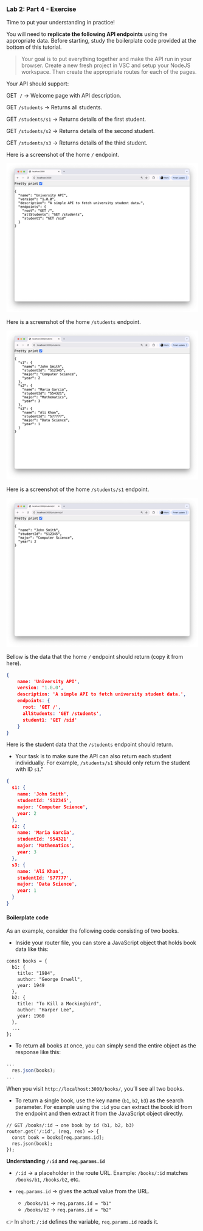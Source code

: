 ### Lab 2: Part 4 - Exercise

Time to put your understanding in practice!

You will need to **replicate the following API endpoints** using the appropriate data.  Before starting, study the boilerplate code provided at the bottom of this tutorial.  

> Your goal is to put everything together and make the API run in your browser. Create a new fresh project in VSC and setup your NodeJS workspace. Then create the appropriate routes for each of the pages.

Your API should support:

GET` /` → Welcome page with API description.

GET `/students` → Returns all students.

GET `/students/s1` → Returns details of the first student.

GET `/students/s2` → Returns details of the second student.

GET `/students/s3` → Returns details of the third student.

Here is a screenshot of the home `/` endpoint.  

![ex1](assets/ex1.png)

Here is a screenshot of the home `/students` endpoint.  

![ex2](assets/ex2.png)

Here is a screenshot of the home `/students/s1` endpoint.  

![ex3](assets/ex3.png)

Bellow is the data that the home `/` endpoint should return (copy it from here).

```json
{
    name: 'University API',
    version: '1.0.0',
    description: 'A simple API to fetch university student data.',
    endpoints: {
      root: 'GET /',
      allStudents: 'GET /students',
      student1: 'GET /sid'
    }
}
```

Here is the student data that the `/students` endpoint should return. 

* Your task is to make sure the API can also return each student individually. For example, `/students/s1` should only return the student with ID `s1`."

```json
{
  s1: {
    name: 'John Smith',
    studentId: 'S12345',
    major: 'Computer Science',
    year: 2
  },
  s2: {
    name: 'Maria Garcia',
    studentId: 'S54321',
    major: 'Mathematics',
    year: 3
  },
  s3: {
    name: 'Ali Khan',
    studentId: 'S77777',
    major: 'Data Science',
    year: 1
  }
}
```

#### Boilerplate code

As an example, consider the following code consisting of two books.

* Inside your router file, you can store a JavaScript object that holds book data like this:

```
const books = {
  b1: {
    title: "1984",
    author: "George Orwell",
    year: 1949
  },
  b2: {
    title: "To Kill a Mockingbird",
    author: "Harper Lee",
    year: 1960
  },
  ...
};
```

* To return all books at once, you can simply send the entire object as the response like this:

```js
...
  res.json(books);
...
```

When you visit `http://localhost:3000/books/`, you’ll see all two books.

* To return a single book, use the key name (`b1`, `b2`, `b3`) as the search parameter. 
  For example using the `:id` you can extract the book id from the endpoint and then extract it from the JavaScript object directly.

```
// GET /books/:id → one book by id (b1, b2, b3)
router.get('/:id', (req, res) => {
  const book = books[req.params.id];
  res.json(book);
});
```

**Understanding `/:id` and `req.params.id`**

- `/:id` → a placeholder in the route URL.
  Example: `/books/:id` matches `/books/b1`, `/books/b2`, etc.  

- `req.params.id` → gives the actual value from the URL.  
  - `/books/b1` → `req.params.id = "b1"`  
  - `/books/b2` → `req.params.id = "b2"`  

👉 In short: `/:id` defines the variable, `req.params.id` reads it.
